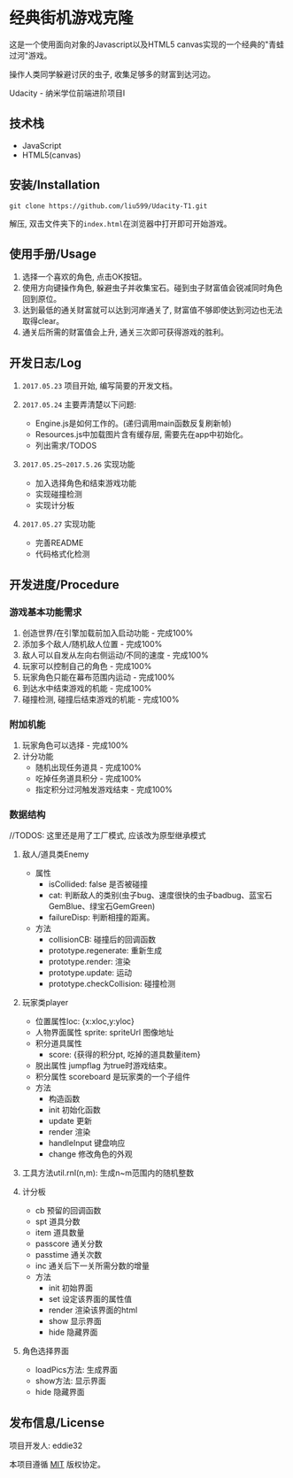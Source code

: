 # 经典街机游戏克隆

这是一个使用面向对象的Javascript以及HTML5 canvas实现的一个经典的"青蛙过河"游戏。

操作人类同学躲避讨厌的虫子, 收集足够多的财富到达河边。

Udacity - 纳米学位前端进阶项目I

## 技术栈

- JavaScript
- HTML5(canvas)

## 安装/Installation

`git clone https://github.com/liu599/Udacity-T1.git` 

解压, 双击文件夹下的`index.html`在浏览器中打开即可开始游戏。

## 使用手册/Usage

1. 选择一个喜欢的角色, 点击OK按钮。
2. 使用方向键操作角色, 躲避虫子并收集宝石。碰到虫子财富值会锐减同时角色回到原位。
3. 达到最低的通关财富就可以达到河岸通关了, 财富值不够即使达到河边也无法取得clear。
4. 通关后所需的财富值会上升, 通关三次即可获得游戏的胜利。

## 开发日志/Log

1. `2017.05.23` 项目开始, 编写简要的开发文档。

2. `2017.05.24` 主要弄清楚以下问题:

    - Engine.js是如何工作的。(递归调用main函数反复刷新帧)
    - Resources.js中加载图片含有缓存层, 需要先在app中初始化。
    - 列出需求/TODOS

3. `2017.05.25~2017.5.26` 实现功能

    - 加入选择角色和结束游戏功能
    - 实现碰撞检测
    - 实现计分板

4. `2017.05.27` 实现功能

    - 完善README
    - 代码格式化检测


## 开发进度/Procedure

### 游戏基本功能需求
1. 创造世界/在引擎加载前加入启动功能  -  完成100%
2. 添加多个敌人/随机敌人位置  -  完成100%
3. 敌人可以自发从左向右侧运动/不同的速度  -  完成100%
4. 玩家可以控制自己的角色  -  完成100%
5. 玩家角色只能在幕布范围内运动 -  完成100%
6. 到达水中结束游戏的机能  -  完成100%
7. 碰撞检测, 碰撞后结束游戏的机能  -  完成100%

### 附加机能
1. 玩家角色可以选择  -  完成100%
2. 计分功能
    - 随机出现任务道具  -  完成100%
    - 吃掉任务道具积分  -  完成100%
    - 指定积分过河触发游戏结束  -  完成100%

### 数据结构

//TODOS: 这里还是用了工厂模式, 应该改为原型继承模式
1. 敌人/道具类Enemy
    - 属性
        - isCollided: false 是否被碰撞
        - cat: 判断敌人的类别(虫子bug、速度很快的虫子badbug、蓝宝石GemBlue、绿宝石GemGreen)
        - failureDisp: 判断相撞的距离。
    - 方法
        - collisionCB: 碰撞后的回调函数
        - prototype.regenerate: 重新生成
        - prototype.render: 渲染
        - prototype.update: 运动
        - prototype.checkCollision: 碰撞检测

2. 玩家类player
    - 位置属性loc: {x:xloc,y:yloc}
    - 人物界面属性 sprite: spriteUrl 图像地址
    - 积分道具属性
      - score: {获得的积分pt, 吃掉的道具数量item}
    - 脱出属性 jumpflag 为true时游戏结束。
    - 积分属性 scoreboard 是玩家类的一个子组件
    - 方法
        - 构造函数
        - init 初始化函数
        - update 更新
        - render 渲染
        - handleInput 键盘响应
        - change 修改角色的外观

3. 工具方法util.rnI(n,m): 生成n~m范围内的随机整数
4. 计分板
     - cb 预留的回调函数
     - spt 道具分数
     - item 道具数量
     - passcore 通关分数
     - passtime 通关次数
     - inc 通关后下一关所需分数的增量
     - 方法
       - init 初始界面
       - set 设定该界面的属性值
       - render 渲染该界面的html
       - show 显示界面
       - hide 隐藏界面
  5. 角色选择界面
      - loadPics方法: 生成界面
      - show方法: 显示界面
      - hide 隐藏界面

## 发布信息/License

项目开发人: eddie32

本项目遵循 [MIT](https://github.com/liu599/Udacity-T1/blob/master/LICENSE) 版权协定。
